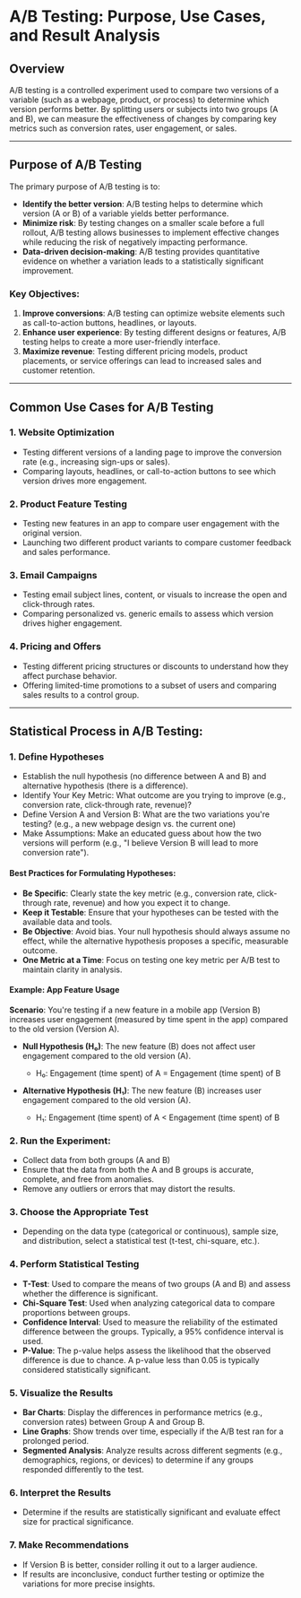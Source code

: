 # A/B Testing: Purpose, Use Cases, and Result Analysis

## Overview
A/B testing is a controlled experiment used to compare two versions of a variable (such as a webpage, product, or process) to determine which version performs better. By splitting users or subjects into two groups (A and B), we can measure the effectiveness of changes by comparing key metrics such as conversion rates, user engagement, or sales.

---

## Purpose of A/B Testing

The primary purpose of A/B testing is to:
- **Identify the better version**: A/B testing helps to determine which version (A or B) of a variable yields better performance.
- **Minimize risk**: By testing changes on a smaller scale before a full rollout, A/B testing allows businesses to implement effective changes while reducing the risk of negatively impacting performance.
- **Data-driven decision-making**: A/B testing provides quantitative evidence on whether a variation leads to a statistically significant improvement.

### Key Objectives:
1. **Improve conversions**: A/B testing can optimize website elements such as call-to-action buttons, headlines, or layouts.
2. **Enhance user experience**: By testing different designs or features, A/B testing helps to create a more user-friendly interface.
3. **Maximize revenue**: Testing different pricing models, product placements, or service offerings can lead to increased sales and customer retention.

---

## Common Use Cases for A/B Testing

### 1. **Website Optimization**
   - Testing different versions of a landing page to improve the conversion rate (e.g., increasing sign-ups or sales).
   - Comparing layouts, headlines, or call-to-action buttons to see which version drives more engagement.

### 2. **Product Feature Testing**
   - Testing new features in an app to compare user engagement with the original version.
   - Launching two different product variants to compare customer feedback and sales performance.

### 3. **Email Campaigns**
   - Testing email subject lines, content, or visuals to increase the open and click-through rates.
   - Comparing personalized vs. generic emails to assess which version drives higher engagement.

### 4. **Pricing and Offers**
   - Testing different pricing structures or discounts to understand how they affect purchase behavior.
   - Offering limited-time promotions to a subset of users and comparing sales results to a control group.

---
## Statistical Process in A/B Testing:

### 1. **Define Hypotheses** 
   - Establish the null hypothesis (no difference between A and B) and alternative hypothesis (there is a difference).
   - Identify Your Key Metric: What outcome are you trying to improve (e.g., conversion rate, click-through rate, revenue)?
   - Define Version A and Version B: What are the two variations you're testing? (e.g., a new webpage design vs. the current one)
   - Make Assumptions: Make an educated guess about how the two versions will perform (e.g., "I believe Version B will lead to more conversion rate").
#### Best Practices for Formulating Hypotheses:
   - **Be Specific**: Clearly state the key metric (e.g., conversion rate, click-through rate, revenue) and how you expect it to change.
   - **Keep it Testable**: Ensure that your hypotheses can be tested with the available data and tools.
   - **Be Objective**: Avoid bias. Your null hypothesis should always assume no effect, while the alternative hypothesis proposes a specific, measurable outcome.
   - **One Metric at a Time**: Focus on testing one key metric per A/B test to maintain clarity in analysis.
#### Example: App Feature Usage

**Scenario**: You're testing if a new feature in a mobile app (Version B) increases user engagement (measured by time spent in the app) compared to the old version (Version A).

- **Null Hypothesis (H₀)**: The new feature (B) does not affect user engagement compared to the old version (A).

  - H₀: Engagement (time spent) of A = Engagement (time spent) of B

- **Alternative Hypothesis (H₁)**: The new feature (B) increases user engagement compared to the old version (A).

  - H₁: Engagement (time spent) of A < Engagement (time spent) of B


### 2. **Run the Experiment**: 
   - Collect data from both groups (A and B)
   - Ensure that the data from both the A and B groups is accurate, complete, and free from anomalies.
   - Remove any outliers or errors that may distort the results.
### 3. **Choose the Appropriate Test**
   - Depending on the data type (categorical or continuous), sample size, and distribution, select a statistical test (t-test, chi-square, etc.).
### 4. **Perform Statistical Testing**
   - **T-Test**: Used to compare the means of two groups (A and B) and assess whether the difference is significant.
   - **Chi-Square Test**: Used when analyzing categorical data to compare proportions between groups.
   - **Confidence Interval**: Used to measure the reliability of the estimated difference between the groups. Typically, a 95% confidence interval is used.
   - **P-Value**: The p-value helps assess the likelihood that the observed difference is due to chance. A p-value less than 0.05 is typically considered statistically significant.
### 5. **Visualize the Results**
   - **Bar Charts**: Display the differences in performance metrics (e.g., conversion rates) between Group A and Group B.
   - **Line Graphs**: Show trends over time, especially if the A/B test ran for a prolonged period.
   - **Segmented Analysis**: Analyze results across different segments (e.g., demographics, regions, or devices) to determine if any groups responded differently to the test.
### 6. **Interpret the Results**
   - Determine if the results are statistically significant and evaluate effect size for practical significance.
### 7. **Make Recommendations**
   - If Version B is better, consider rolling it out to a larger audience.
   - If results are inconclusive, conduct further testing or optimize the variations for more precise insights.
